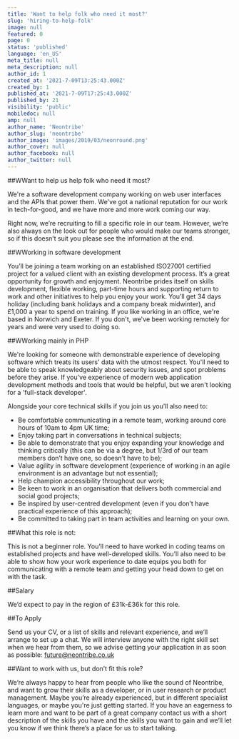 ```yaml
---
title: 'Want to help folk who need it most?'
slug: 'hiring-to-help-folk'
image: null
featured: 0
page: 0
status: 'published'
language: 'en_US'
meta_title: null
meta_description: null
author_id: 1
created_at: '2021-7-09T13:25:43.000Z'
created_by: 1
published_at: '2021-7-09T17:25:43.000Z'
published_by: 21
visibility: 'public'
mobiledoc: null
amp: null
author_name: 'Neontribe'
author_slug: 'neontribe'
author_image: 'images/2019/03/neonround.png'
author_cover: null
author_facebook: null
author_twitter: null
---
```


##WWant to help us help folk who need it most?

We're a software development company working on web user interfaces and the APIs that power them. We've got a national reputation for our work in tech-for-good, and we have more and more work coming our way.

Right now, we’re recruiting to fill a specific role in our team. However, we’re also always on the look out for people who would make our teams stronger, so if this doesn’t suit you please see the information at the end.

##WWorking in software development

You’ll be joining a team working on an established ISO27001 certified project for a valued client with an existing development process. It’s a great opportunity for growth and enjoyment. Neontribe prides itself on skills development, flexible working, part-time hours and supporting return to work and other initiatives to help you enjoy your work. You’ll get 34 days holiday (including bank holidays and a company break midwinter), and £1,000 a year to spend on training. If you like working in an office, we're based in Norwich and Exeter. If you don't, we've been working remotely for years and were very used to doing so. 

##WWorking mainly in PHP

We're looking for someone with demonstrable experience of developing software which treats its users' data with the utmost respect. You'll need to be able to speak knowledgeably about security issues, and spot problems before they arise. If you've experience of modern web application development methods and tools that would be helpful, but we aren't looking for a 'full-stack developer'.

Alongside your core technical skills if you join us you’ll also need to:
- Be comfortable communicating in a remote team, working around core hours of 10am to 4pm UK time;
- Enjoy taking part in conversations in technical subjects;
- Be able to demonstrate that you enjoy expanding your knowledge and thinking critically (this can be via a degree, but 1/3rd of our team members don’t have one, so doesn’t have to be);
- Value agility in software development (experience of working in an agile environment is an advantage but not essential);
- Help champion accessibility throughout our work;
- Be keen to work in an organisation that delivers both commercial and social good projects;
- Be inspired by user-centred development (even if you don’t have practical experience of this approach);
- Be committed to taking part in team activities and learning on your own.

##What this role is not:

This is not a beginner role. You’ll need to have worked in coding teams on established projects and have well-developed skills. You’ll also need to be able to show how your work experience to date equips you both for communicating with a remote team and getting your head down to get on with the task.

##Salary

We’d expect to pay in the region of £31k-£36k for this role.

##To Apply

Send us your CV, or a list of skills and relevant experience, and we’ll arrange to set up a chat. We will interview anyone with the right skill set when we hear from them, so we advise getting your application in as soon as possible: future@neontribe.co.uk

##Want to work with us, but don’t fit this role?

We’re always happy to hear from people who like the sound of Neontribe, and want to grow their skills as a developer, or in user research or product management. Maybe you’re already experienced, but in different specialist languages, or maybe you're just getting started. If you have an eagerness to learn more and want to be part of a great company contact us with a short description of the skills you have and the skills you want to gain and we’ll let you know if we think there’s a place for us to start talking.
